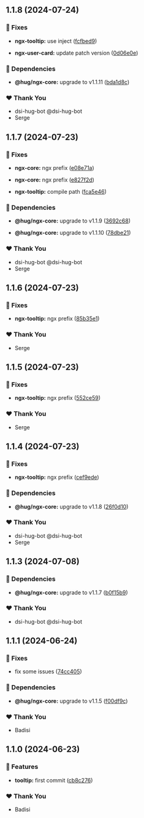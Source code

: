 ## 1.1.8 (2024-07-24)


### 🐛 Fixes

- **ngx-tooltip:** use inject ([fcfbed9](https://github.com/DSI-HUG/ngx-components/commit/fcfbed9))

- **ngx-user-card:** update patch version ([0d06e0e](https://github.com/DSI-HUG/ngx-components/commit/0d06e0e))


### 🌱 Dependencies

- **@hug/ngx-core:** upgrade to v1.1.11 ([bda1d8c](https://github.com/DSI-HUG/ngx-components/commit/bda1d8c))


### ❤️  Thank You

- dsi-hug-bot @dsi-hug-bot
- Serge

## 1.1.7 (2024-07-23)


### 🐛 Fixes

- **ngx-core:** ngx prefix ([e08e71a](https://github.com/DSI-HUG/ngx-components/commit/e08e71a))

- **ngx-core:** ngx prefix ([e827f2d](https://github.com/DSI-HUG/ngx-components/commit/e827f2d))

- **ngx-tooltip:** compile path ([fca5e46](https://github.com/DSI-HUG/ngx-components/commit/fca5e46))


### 🌱 Dependencies

- **@hug/ngx-core:** upgrade to v1.1.9 ([3692c68](https://github.com/DSI-HUG/ngx-components/commit/3692c68))

- **@hug/ngx-core:** upgrade to v1.1.10 ([78dbe21](https://github.com/DSI-HUG/ngx-components/commit/78dbe21))


### ❤️  Thank You

- dsi-hug-bot @dsi-hug-bot
- Serge

## 1.1.6 (2024-07-23)


### 🐛 Fixes

- **ngx-tooltip:** ngx prefix ([85b35e1](https://github.com/DSI-HUG/ngx-components/commit/85b35e1))


### ❤️  Thank You

- Serge

## 1.1.5 (2024-07-23)


### 🐛 Fixes

- **ngx-tooltip:** ngx prefix ([552ce59](https://github.com/DSI-HUG/ngx-components/commit/552ce59))


### ❤️  Thank You

- Serge

## 1.1.4 (2024-07-23)


### 🐛 Fixes

- **ngx-tooltip:** ngx prefix ([cef9ede](https://github.com/DSI-HUG/ngx-components/commit/cef9ede))


### 🌱 Dependencies

- **@hug/ngx-core:** upgrade to v1.1.8 ([26f0d10](https://github.com/DSI-HUG/ngx-components/commit/26f0d10))


### ❤️  Thank You

- dsi-hug-bot @dsi-hug-bot
- Serge

## 1.1.3 (2024-07-08)

### 🌱 Dependencies

-   **@hug/ngx-core:** upgrade to v1.1.7 ([b0f15b9](https://github.com/DSI-HUG/ngx-components/commit/b0f15b9))

### ❤️ Thank You

-   dsi-hug-bot @dsi-hug-bot

## 1.1.1 (2024-06-24)

### 🐛 Fixes

-   fix some issues ([74cc405](https://github.com/DSI-HUG/ngx-components/commit/74cc405))

### 🌱 Dependencies

-   **@hug/ngx-core:** upgrade to v1.1.5 ([f00df9c](https://github.com/DSI-HUG/ngx-components/commit/f00df9c))

### ❤️ Thank You

-   Badisi

## 1.1.0 (2024-06-23)

### 🚀 Features

-   **tooltip:** first commit ([cb8c276](https://github.com/DSI-HUG/ngx-components/commit/cb8c276))

### ❤️ Thank You

-   Badisi
